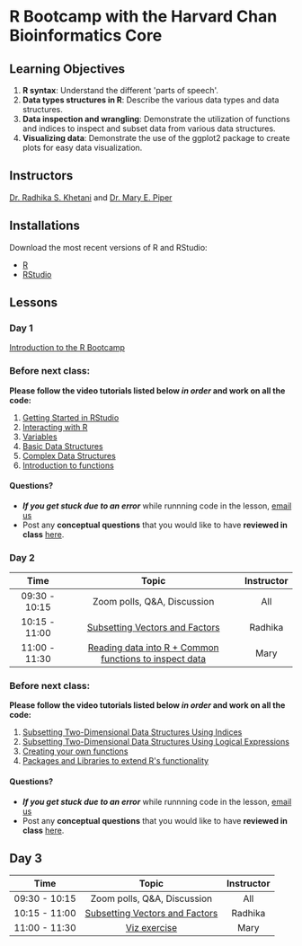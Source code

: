 # R Bootcamp with the Harvard Chan Bioinformatics Core

## Learning Objectives

1. **R syntax**: Understand the different 'parts of speech'.
2. **Data types structures in R**: Describe the various data types and data structures.
3. **Data inspection and wrangling**: Demonstrate the utilization of functions and indices to inspect and subset data from various data structures.
4. **Visualizing data**: Demonstrate the use of the ggplot2 package to create plots for easy data visualization.

## Instructors

[Dr. Radhika S. Khetani](https://bioinformatics.sph.harvard.edu/people/radhika-khetani) and [Dr. Mary E. Piper](https://bioinformatics.sph.harvard.edu/people/mary-piper)

## Installations

Download the most recent versions of R and RStudio:

 - [R](https://cran.r-project.org/) 
 - [RStudio](https://www.rstudio.com/products/rstudio/download/#download)

## Lessons

### Day 1

[Introduction to the R Bootcamp]()

### Before next class:

**Please follow the video tutorials listed below *in order* and work on all the code:**

1. [Getting Started in RStudio](https://projects.iq.harvard.edu/hcatrresource/segment-1-getting-started-rstudio)
1. [Interacting with R](https://projects.iq.harvard.edu/hcatrresource/segment-2-interacting-r)
1. [Variables](https://projects.iq.harvard.edu/hcatrresource/segment-2-introduction-r-variables)
1. [Basic Data Structures](https://projects.iq.harvard.edu/hcatrresource/segment-2-introduction-basic-data-structures)
1. [Complex Data Structures](https://projects.iq.harvard.edu/hcatrresource/segment-3-introduction-complex-data-structures)
1. [Introduction to functions](https://projects.iq.harvard.edu/hcatrresource/segment-1-working-functions-r)

#### Questions?
* ***If you get stuck due to an error*** while runnning code in the lesson, [email us](mailto:hbctraining@hsph.harvard.edu) 
* Post any **conceptual questions** that you would like to have **reviewed in class** [here](https://PollEv.com/hbctraining945).

### Day 2

| Time            |  Topic  | Instructor |
|:------------------------:|:------------------------------------------------:|:--------:|
| 09:30 - 10:15 | Zoom polls, Q&A, Discussion | All |
| 10:15 - 11:00 | [Subsetting Vectors and Factors](../lessons/05_introR-data-wrangling.pdf) | Radhika |
| 11:00 - 11:30 | [Reading data into R + Common functions to inspect data](../lessons/06_reading_and_data_inspection.md) | Mary |

### Before next class:

**Please follow the video tutorials listed below *in order* and work on all the code:**

1. [Subsetting Two-Dimensional Data Structures Using Indices](https://projects.iq.harvard.edu/hcatrresource/segment-4-wrangling-two-dimensional-data-structures-using-indices)
1. [Subsetting Two-Dimensional Data Structures Using Logical Expressions](https://projects.iq.harvard.edu/hcatrresource/segment-5-subsetting-two-dimensional-data-structures-using-logical-expressions)
1. [Creating your own functions](https://projects.iq.harvard.edu/hcatrresource/segment-2-creating-your-own-functions-r)
1. [Packages and Libraries to extend R's functionality](https://projects.iq.harvard.edu/hcatrresource/segment-1-packages-and-libraries)

#### Questions?
* ***If you get stuck due to an error*** while runnning code in the lesson, [email us](mailto:hbctraining@hsph.harvard.edu) 
* Post any **conceptual questions** that you would like to have **reviewed in class** [here](https://PollEv.com/hbctraining945).

## Day 3

| Time            |  Topic  | Instructor |
|:------------------------:|:------------------------------------------------:|:--------:|
| 09:30 - 10:15 | Zoom polls, Q&A, Discussion | All |
| 10:15 - 11:00 | [Subsetting Vectors and Factors](../lessons/11_ggplot2.pdf) | Radhika |
| 11:00 - 11:30 | [Viz exercise](../lessons/12_boxplot_exercise.md) | Mary |
